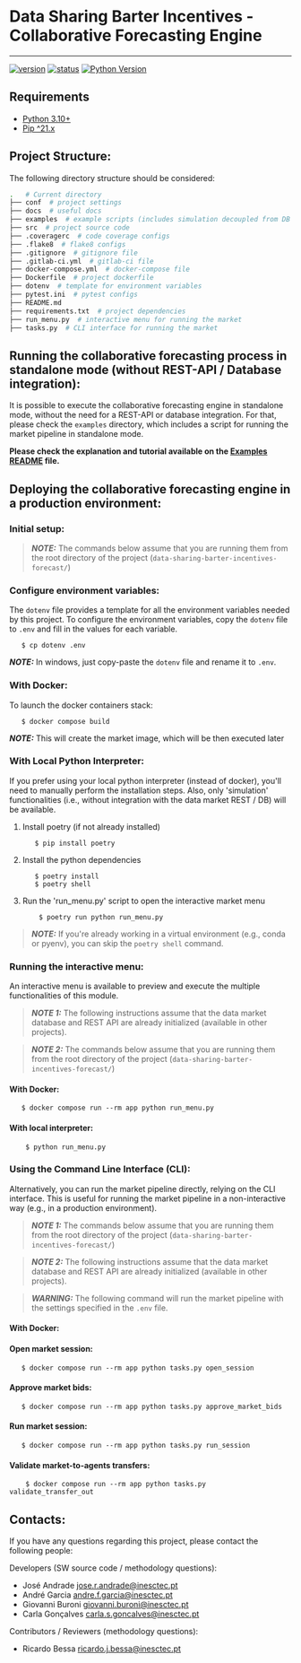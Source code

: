# Data Sharing Barter Incentives - Collaborative Forecasting Engine

-----------------------------------------------------

[![version](https://img.shields.io/badge/version-0.0.1-blue.svg)]()
[![status](https://img.shields.io/badge/status-development-yellow.svg)]()
[![Python Version](https://img.shields.io/badge/python-3.12-blue.svg)](https://www.python.org/downloads/release/python-360/)

## Requirements

* [Python 3.10+](https://www.python.org/downloads/)
* [Pip ^21.x](https://pypi.org/project/pip/)

## Project Structure:

The following directory structure should be considered:

``` bash
.   # Current directory
├── conf  # project settings
├── docs  # useful docs
├── examples  # example scripts (includes simulation decoupled from DB + REST)
├── src  # project source code
├── .coveragerc  # code coverage configs
├── .flake8  # flake8 configs
├── .gitignore  # gitignore file
├── .gitlab-ci.yml  # gitlab-ci file
├── docker-compose.yml  # docker-compose file
├── Dockerfile  # project dockerfile
├── dotenv  # template for environment variables
├── pytest.ini  # pytest configs
├── README.md
├── requirements.txt  # project dependencies
├── run_menu.py  # interactive menu for running the market
├── tasks.py  # CLI interface for running the market
```

## Running the collaborative forecasting process in standalone mode (without REST-API / Database integration):

It is possible to execute the collaborative forecasting engine in standalone mode, without the need for a REST-API or database integration.
For that, please check the `examples` directory, which includes a script for running the market pipeline in standalone mode.

**Please check the explanation and tutorial available on the [Examples README](examples/simulator_no_api/README.md) file.**


## Deploying the collaborative forecasting engine in a production environment:

### Initial setup:

> **_NOTE:_**  The commands below assume that you are running them from the root directory of the project (`data-sharing-barter-incentives-forecast/`)


### Configure environment variables:

The `dotenv` file provides a template for all the environment variables needed by this project. 
To configure the environment variables, copy the `dotenv` file to `.env` and fill in the values for each variable.

```shell
   $ cp dotenv .env
```

**_NOTE:_** In windows, just copy-paste the `dotenv` file and rename it to `.env`.


### With Docker:

To launch the docker containers stack:

```shell
   $ docker compose build
```

**_NOTE:_**  This will create the market image, which will be then executed later


### With Local Python Interpreter:

If you prefer using your local python interpreter (instead of docker), you'll need to manually perform the installation steps.
Also, only 'simulation' functionalities (i.e., without integration with the data market REST / DB) will be available.

1. Install poetry (if not already installed)

   ```shell
      $ pip install poetry   
    ```
   
2. Install the python dependencies
   ```shell
      $ poetry install
      $ poetry shell
   ```

3. Run the 'run_menu.py' script to open the interactive market menu
    ```shell
        $ poetry run python run_menu.py
    ```
   
> **_NOTE:_** If you're already working in a virtual environment (e.g., conda or pyenv), you can skip the `poetry shell` command. 


### Running the interactive menu:

An interactive menu is available to preview and execute the multiple functionalities of this module.

> **_NOTE 1:_**  The following instructions assume that the data market database and REST API are already initialized (available in other projects).

> **_NOTE 2:_**  The commands below assume that you are running them from the root directory of the project (`data-sharing-barter-incentives-forecast/`)

#### With Docker:

```shell
   $ docker compose run --rm app python run_menu.py
```

#### With local interpreter:
    
```shell
    $ python run_menu.py
  ```

### Using the Command Line Interface (CLI):

Alternatively, you can run the market pipeline directly, relying on the CLI interface. 
This is useful for running the market pipeline in a non-interactive way (e.g., in a production environment).

> **_NOTE 1:_**  The commands below assume that you are running them from the root directory of the project (`data-sharing-barter-incentives-forecast/`)

> **_NOTE 2:_**  The following instructions assume that the data market database and REST API are already initialized (available in other projects).

> **_WARNING:_**  The following command will run the market pipeline with the settings specified in the `.env` file.

#### With Docker:

#### Open market session:

```shell
   $ docker compose run --rm app python tasks.py open_session
```

#### Approve market bids:

```shell
   $ docker compose run --rm app python tasks.py approve_market_bids
```

#### Run market session:

 ```shell
    $ docker compose run --rm app python tasks.py run_session
 ```

#### Validate market-to-agents transfers:

```shell
    $ docker compose run --rm app python tasks.py validate_transfer_out
 ```


## Contacts:

If you have any questions regarding this project, please contact the following people:

Developers (SW source code / methodology questions):
  - José Andrade <jose.r.andrade@inesctec.pt>
  - André Garcia <andre.f.garcia@inesctec.pt>
  - Giovanni Buroni <giovanni.buroni@inesctec.pt>
  - Carla Gonçalves <carla.s.goncalves@inesctec.pt>

Contributors / Reviewers (methodology questions):
  - Ricardo Bessa <ricardo.j.bessa@inesctec.pt>
